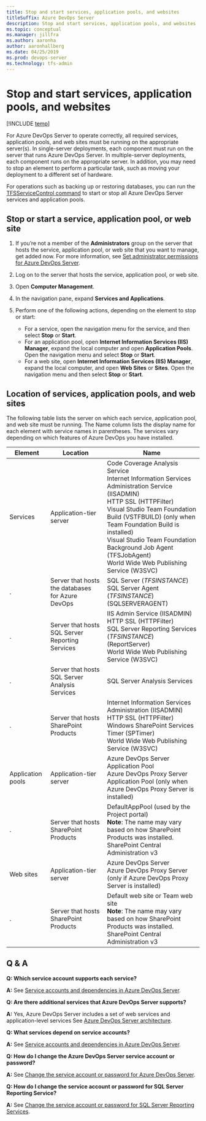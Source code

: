 ```yaml
---
title: Stop and start services, application pools, and websites
titleSuffix: Azure DevOps Server
description: Stop and start services, application pools, and websites
ms.topic: conceptual
ms.manager: jillfra
ms.author: aaronha
author: aaronhallberg
ms.date: 04/25/2019
ms.prod: devops-server
ms.technology: tfs-admin
---
```


# Stop and start services, application pools, and websites

[!INCLUDE [temp](../_shared/version-tfs-all-versions.md)]

For Azure DevOps Server to operate correctly, all required services, application pools, and web sites must be running on the appropriate server(s). In single-server deployments, each component must run on the server that runs Azure DevOps Server. In multiple-server deployments, each component runs on the appropriate server. In addition, you may need to stop an element to perform a particular task, such as moving your deployment to a different set of hardware.

For operations such as backing up or restoring databases, you can run the [TFSServiceControl command](../command-line/tfsservicecontrol-cmd.md) to start or stop all Azure DevOps Server services and application pools.

## Stop or start a service, application pool, or web site

1.  If you’re not a member of the **Administrators** group on the server that hosts the service, application pool, or web site that you want to manage, get added now. For more information, see [Set administrator permissions for Azure DevOps Server](add-administrator.md).

2.  Log on to the server that hosts the service, application pool, or web site.

3.  Open **Computer Management**.

4.  In the navigation pane, expand **Services and Applications**.

5.  Perform one of the following actions, depending on the element to stop or start:

    -   For a service, open the navigation menu for the service, and then select **Stop** or **Start**.
    -   For an application pool, open **Internet Information Services (IIS) Manager**, expand the local computer and open **Application Pools**. Open the navigation menu and select **Stop** or **Start**.
    -   For a web site, open **Internet Information Services (IIS) Manager**, expand the local computer, and open **Web Sites** or **Sites**. Open the navigation menu and then select **Stop** or **Start**.

## Location of services, application pools, and web sites

The following table lists the server on which each service, application pool, and web site must be running. The Name column lists the display name for each element with service names in parentheses. The services vary depending on which features of Azure DevOps you have installed.

| Element | Location | Name |
| --- | --- | --- |
| Services | Application-tier server | Code Coverage Analysis Service </br> Internet Information Services Administration Service (IISADMIN) </br> HTTP SSL (HTTPFilter) </br> Visual Studio Team Foundation Build (VSTFBUILD) (only when Team Foundation Build is installed) </br> Visual Studio Team Foundation Background Job Agent (TFSJobAgent) </br> World Wide Web Publishing Service (W3SVC) |
| . | Server that hosts the databases for Azure DevOps | SQL Server (<em>TFSINSTANCE</em>) </br> SQL Server Agent (<em>TFSINSTANCE</em>) (SQLSERVERAGENT) |
| . | Server that hosts SQL Server Reporting Services | IIS Admin Service (IISADMIN) </br> HTTP SSL (HTTPFilter) </br> SQL Server Reporting Services (<em>TFSINSTANCE</em>) (ReportServer) </br> World Wide Web Publishing Service (W3SVC) |
| . | Server that hosts SQL Server Analysis Services | SQL Server Analysis Services |
| . | Server that hosts SharePoint Products  | Internet Information Services Administration (IISADMIN) </br> HTTP SSL (HTTPFilter) </br> Windows SharePoint Services Timer (SPTimer) </br> World Wide Web Publishing Service (W3SVC) |
| Application pools | Application-tier server | Azure DevOps Server Application Pool </br> Azure DevOps Proxy Server Application Pool (only when Azure DevOps Proxy Server is installed) |
| . | Server that hosts SharePoint Products | DefaultAppPool (used by the Project portal) </br> **Note**: The name may vary based on how SharePoint Products was installed. </br> SharePoint Central Administration v3 |
| Web sites | Application-tier server | Azure DevOps Server </br> Azure DevOps Proxy Server (only if Azure DevOps Proxy Server is installed) |
| . | Server that hosts SharePoint Products | Default web site or Team web site </br> **Note**: The name may vary based on how SharePoint Products was installed. </br> SharePoint Central Administration v3 |</tbody>


## Q & A

**Q: Which service account supports each service?**

**A:** See [Service accounts and dependencies in Azure DevOps Server](service-accounts-dependencies.md).

**Q: Are there additional services that Azure DevOps Server supports?**

**A:** Yes, Azure DevOps Server includes a set of web services and application-level services See [Azure DevOps Server architecture](../architecture/architecture.md).

**Q: What services depend on service accounts?**

**A:** See [Service accounts and dependencies in Azure DevOps Server](service-accounts-dependencies.md).

**Q: How do I change the Azure DevOps Server service account or password?**

**A:** See [Change the service account or password for Azure DevOps Server](change-service-account-password.md).

**Q: How do I change the service account or password for SQL Server Reporting Service?**

**A:** See [Change the service account or password for SQL Server Reporting Services](change-service-account-or-password-sql-reporting.md).
